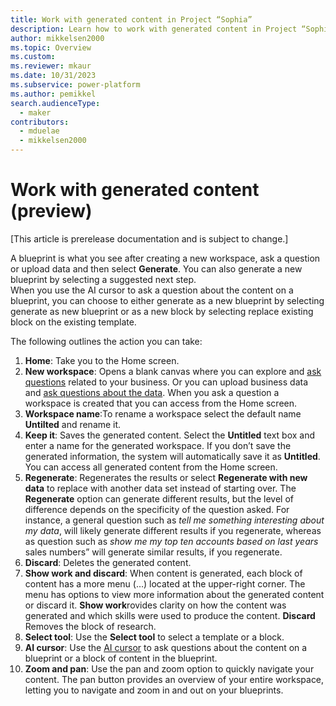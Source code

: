 ```yaml
---
title: Work with generated content in Project “Sophia” 
description: Learn how to work with generated content in Project “Sophia”.
author: mikkelsen2000
ms.topic: Overview
ms.custom: 
ms.reviewer: mkaur
ms.date: 10/31/2023
ms.subservice: power-platform
ms.author: pemikkel
search.audienceType:
  - maker
contributors:
  - mduelae
  - mikkelsen2000
---
```


# Work with generated content (preview)

[This article is prerelease documentation and is subject to change.]


A blueprint is what you see after creating a new workspace, ask a question or upload data and then select **Generate**. You can also generate a new blueprint by selecting a suggested next step.  
When you use the AI cursor to ask a question about the content on a blueprint, you can choose to either generate as a new blueprint by selecting generate as new blueprint or as a new block by selecting replace existing block on the existing template.   

The following outlines the action you can take:

1. **Home**: Take you to the Home screen.
1. **New workspace**: Opens a blank canvas where you can explore and [ask questions](ask-question.md) related to your business. Or you can upload business data and [ask questions about the data](ask-question.md#ask-questions-about-your-data). When you ask a question a workspace is created that you can access from the Home screen.
1. **Workspace name**:To rename a workspace select the default name **Untilted** and rename it. 
1. **Keep it**: Saves the generated content. Select the **Untitled** text box and enter a name for the generated workspace. If you don’t save the generated information, the system will automatically save it as **Untitled**. You can access all generated content from the Home screen.
1. **Regenerate**: Regenerates the results or select **Regenerate with new data** to replace with another data set instead of starting over. The **Regenerate** option can generate different results, but the level of difference depends on the specificity of the question asked. For instance, a general question such as *tell me something interesting about my data*, will likely generate different results if you regenerate, whereas as question such as *show me my top ten accounts based on last years* sales numbers” will generate similar results, if you regenerate. 
1. **Discard**: Deletes the generated content.
1. **Show work and discard**: When content is generated, each block of content has a more menu (…) located at the upper-right corner. The menu has options to view more information about the generated content or discard it. 
**Show work**rovides clarity on how the content was generated and which skills were used to produce the content. **Discard** Removes the block of research. 
1. **Select tool**: Use the **Select tool** to select a template or a block. 
1. **AI cursor**: Use the [AI cursor](ai-cursor.md) to ask questions about the content on a blueprint or a block of content in the blueprint.
1. **Zoom and pan**: Use the pan and zoom option to quickly navigate your content. The pan button provides an overview of your entire workspace, letting you to navigate and zoom in and out on your blueprints.
